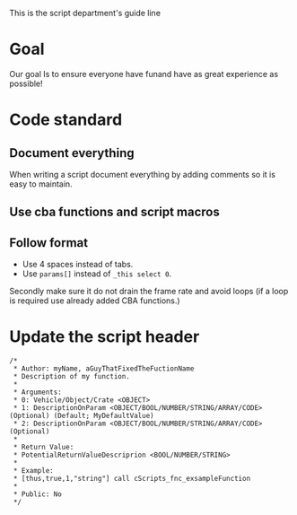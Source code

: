 This is the script department's guide line

# Goal
Our goal Is to ensure everyone have funand have as great experience as possible! 

# Code standard
## Document everything 
When writing a script document everything by adding comments so it is easy to maintain.
## Use cba functions and script macros

## Follow format
* Use 4 spaces instead of tabs. 
* Use `params[]` instead of `_this select 0`. 

Secondly make sure it do not drain the frame rate and avoid loops (if a loop is required use already added CBA functions.)

# Update the script header
```
/*
 * Author: myName, aGuyThatFixedTheFuctionName 
 * Description of my function.
 *
 * Arguments:
 * 0: Vehicle/Object/Crate <OBJECT>
 * 1: DescriptionOnParam <OBJECT/BOOL/NUMBER/STRING/ARRAY/CODE> (Optional) (Default; MyDefaultValue) 
 * 2: DescriptionOnParam <OBJECT/BOOL/NUMBER/STRING/ARRAY/CODE> (Optional) 
 *
 * Return Value:
 * PotentialReturnValueDescriprion <BOOL/NUMBER/STRING>
 *
 * Example:
 * [thus,true,1,"string"] call cScripts_fnc_exsampleFunction 
 *
 * Public: No
 */
```